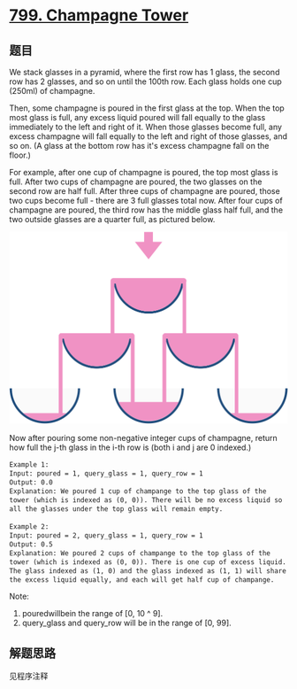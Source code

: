 # [799. Champagne Tower](https://leetcode.com/problems/champagne-tower/)

## 题目

We stack glasses in a pyramid, where the first row has 1 glass, the second row has 2 glasses, and so on until the 100th row. Each glass holds one cup (250ml) of champagne.

Then, some champagne is poured in the first glass at the top. When the top most glass is full, any excess liquid poured will fall equally to the glass immediately to the left and right of it. When those glasses become full, any excess champagne will fall equally to the left and right of those glasses, and so on. (A glass at the bottom row has it's excess champagne fall on the floor.)

For example, after one cup of champagne is poured, the top most glass is full. After two cups of champagne are poured, the two glasses on the second row are half full. After three cups of champagne are poured, those two cups become full - there are 3 full glasses total now. After four cups of champagne are poured, the third row has the middle glass half full, and the two outside glasses are a quarter full, as pictured below.

![tower](tower.png)

Now after pouring some non-negative integer cups of champagne, return how full the j-th glass in the i-th row is (both i and j are 0 indexed.)

```text
Example 1:
Input: poured = 1, query_glass = 1, query_row = 1
Output: 0.0
Explanation: We poured 1 cup of champange to the top glass of the tower (which is indexed as (0, 0)). There will be no excess liquid so all the glasses under the top glass will remain empty.

Example 2:
Input: poured = 2, query_glass = 1, query_row = 1
Output: 0.5
Explanation: We poured 2 cups of champange to the top glass of the tower (which is indexed as (0, 0)). There is one cup of excess liquid. The glass indexed as (1, 0) and the glass indexed as (1, 1) will share the excess liquid equally, and each will get half cup of champange.
```

Note:

1. pouredwillbein the range of [0, 10 ^ 9].
1. query_glass and query_row will be in the range of [0, 99].

## 解题思路

见程序注释
